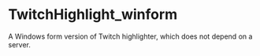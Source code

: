 # TwitchHighlight_winform
A Windows form version of Twitch highlighter, which does not depend on a server.
